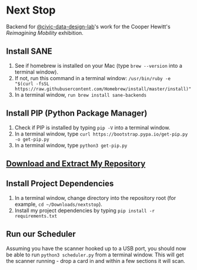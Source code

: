 # Next Stop

Backend for [@civic-data-design-lab](http://github.com/civic-data-design-lab)'s work for the Cooper Hewitt's _Reimagining Mobility_ exhibition.

## Install SANE

1. See if homebrew is installed on your Mac (type `brew --version` into a terminal window).
2. If not, run this command in a terminal window: `/usr/bin/ruby -e "$(curl -fsSL https://raw.githubusercontent.com/Homebrew/install/master/install)"`
3. In a terminal window, `run brew install sane-backends`

## Install PIP (Python Package Manager)

1. Check if PIP is installed by typing `pip -V` into a terminal window.
2. In a terminal window, type `curl https://bootstrap.pypa.io/get-pip.py -o get-pip.py`
3. In a terminal window, type `python3 get-pip.py`

## [Download and Extract My Repository](https://github.com/ericmhuntley/nextstop/archive/master.zip)

## Install Project Dependencies

1. In a terminal window, change directory into the repository root (for example, `cd ~/Downloads/nextstop`).
2. Install my project dependencies by typing `pip install -r requirements.txt`

## Run our Scheduler

Assuming you have the scanner hooked up to a USB port, you should now be able to run `python3 scheduler.py` from a terminal window. This will get the scanner running - drop a card in and within a few sections it will scan.
